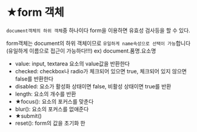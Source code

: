 # ★form 객체

`document객체의 하위 객체`중 하나이다
form을 이용하면 유효성 검사등을 할 수 있다.

form객체는 document의 하위 객체이므로 `유일하게 name속성으로 선택이 가능`합니다
(유일하게 이름으로 접근이 가능하다!!!)
ex) document.품명.요소명

- value: input, textarea 요소의 value값을 반환한다
- checked: checkbox나 radio가 체크되어 있으면 true, 체크되어 있지 않으면 false를 반환한다
- disabled: 요소가 활성화 상태이면 false, 비활성 상태이면 true를 반환
- length: 요소의 개수를 반환
- ★focus(): 요소의 포커스를 맞춘다
- blur(): 요소의 포커스를 없애준다
- ★submit()
- reset(): form의 값을 초기화 한
